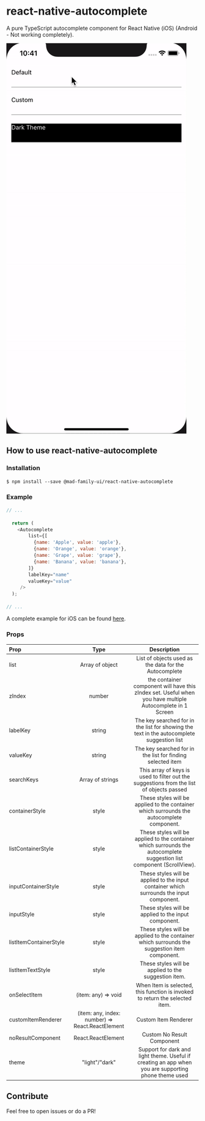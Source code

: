 # react-native-autocomplete

A pure TypeScript autocomplete component for React Native (iOS) (Android - Not working completely).

![Autocomplete Example](https://github.com/abhigupta92/react-native-autocomplete/blob/main/example_ios.gif)

## How to use react-native-autocomplete

### Installation

```shell
$ npm install --save @mad-family-ui/react-native-autocomplete
```

### Example

```javascript
// ...

  return (
    <Autocomplete
        list={[
          {name: 'Apple', value: 'apple'},
          {name: 'Orange', value: 'orange'},
          {name: 'Grape', value: 'grape'},
          {name: 'Banana', value: 'banana'},
        ]}
        labelKey="name"
        valueKey="value"
     />
  );

// ...
```

A complete example for iOS can be found [here](https://github.com/abhigupta92/react-native-autocomplete).

### Props
| Prop | Type | Description |
| :------------ |:---------------:| :-----:|
list | Array of object | List of objects used as the data for the Autocomplete |
| zIndex | number | the container component will have this zIndex set. Useful when you have multiple Autocomplete in 1 Screen |
| labelKey | string | The key searched for in the list for showing the text in the autocomplete suggestion list |
| valueKey | string | The key searched for in the list for finding selected item |
| searchKeys | Array of strings | This array of keys is used to filter out the suggestions from the list of objects passed  |
| containerStyle | style | These styles will be applied to the container which surrounds the autocomplete component. |
| listContainerStyle | style | These styles will be applied to the container which surrounds the autocomplete suggestion list component (ScrollView). |
| inputContainerStyle | style | These styles will be applied to the input container which surrounds the input component. |
| inputStyle | style | These styles will be applied to the input component. |
| listItemContainerStyle | style | These styles will be applied to the container which surrounds the suggestion item component. |
| listItemTextStyle | style | These styles will be applied to the suggestion item. |
| onSelectItem | (item: any) => void | When Item is selected, this function is invoked to return the selected item. |
| customItemRenderer | (item: any, index: number) => React.ReactElement | Custom Item Renderer |
| noResultComponent | React.ReactElement | Custom No Result Component |
| theme | "light"/"dark" | Support for dark and light theme. Useful if creating an app when you are supporting phone theme used |
    
## Contribute
Feel free to open issues or do a PR!